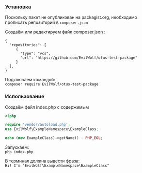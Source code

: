 ### Установка
Поскольку пакет не опубликован на packagist.org, необходимо прописать репозиторий в `composer.json`
  
Создаём или редактируем файл composer.json :    
```
{
  "repositories": [
     {
       "type": "vcs",
       "url": "https://github.com/EvilWolf/otus-test-package"
     }
  ],
}
```

Подключаем командой:  
`composer require EvilWolf/otus-test-package`

### Использование
Создаём файл index.php с содержимым
```php
<?php

require 'vendor/autoload.php';
use EvilWolf\ExampleNamespace\ExampleClass;

echo (new ExampleClass)->getName() . PHP_EOL;
```

Запускаем:  
`php index.php`

В терминал должна вывести фраза:  
`Hi! I'm "EvilWolf\ExampleNamespace\ExampleClass"`